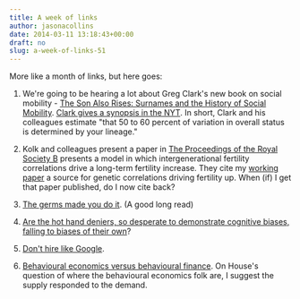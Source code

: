 ```yaml
---
title: A week of links
author: jasonacollins
date: 2014-03-11 13:18:43+00:00
draft: no
slug: a-week-of-links-51
---
```


More like a month of links, but here goes:



	
  1. We're going to be hearing a lot about Greg Clark's new book on social mobility - [The Son Also Rises: Surnames and the History of Social Mobility](/the-genetic-basis-of-social-mobility/). [Clark gives a synopsis in the NYT](http://opinionator.blogs.nytimes.com/2014/02/21/your-fate-thank-your-ancestors/). In short, Clark and his colleagues estimate "that 50 to 60 percent of variation in overall status is determined by your lineage."

	
  2. Kolk and colleagues present a paper in [The Proceedings of the Royal Society B](https://doi.org/10.1098/rspb.2013.2561) presents a model in which intergenerational fertility correlations drive a long-term fertility increase. They cite my [working paper](https://jasoncollins.blog/fertility-is-going-to-go-up/) a source for genetic correlations driving fertility up. When (if) I get that paper published, do I now cite back?

	
  3. [The germs made you do it](http://www.psmag.com/navigation/health-and-behavior/bugs-like-made-germ-theory-democracy-beliefs-73958/). (A good long read)

	
  4. [Are the hot hand deniers, so desperate to demonstrate cognitive biases, falling to biases of their own](http://www.psmag.com/navigation/books-and-culture/stop-denying-hot-hand-basketball-streak-75519/)?

	
  5. [Don't hire like Google](http://www.latimes.com/opinion/commentary/la-oe-chabris-google-intelligence-20140309,0,7897686.story).

	
  6. [Behavioural economics versus behavioural finance](http://noahpinionblog.blogspot.com.au/2014/02/behavioral-economics-vs-behavioral.html). On House's question of where the behavioural economics folk are, I suggest the supply responded to the demand.


